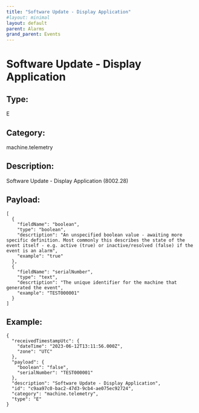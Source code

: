 ```yaml
---
title: "Software Update - Display Application"
#layout: minimal
layout: default
parent: Alarms
grand_parent: Events
---
```


# Software Update - Display Application

## Type:

E

## Category:

machine.telemetry

## Description: 

Software Update - Display Application (8002.28)

## Payload:

```
[
  {
    "fieldName": "boolean",
    "type": "boolean",
    "descrtiption": "An unspecified boolean value - awaiting more specific definition. Most commonly this describes the state of the event itself - e.g. active (true) or inactive/resolved (false) if the event is an alarm",
    "example": "true"
  },
  {
    "fieldName": "serialNumber",
    "type": "text",
    "descrtiption": "The unique identifier for the machine that generated the event",
    "example": "TEST000001"
  }
]
```

## Example:

```
{
  "receivedTimestampUtc": {
    "dateTime": "2023-06-12T13:11:56.000Z",
    "zone": "UTC"
  },
  "payload": {
    "boolean": "false",
    "serialNumber": "TEST000001"
  },
  "description": "Software Update - Display Application",
  "id": "c9aa97c0-bac2-47d3-9cb4-ae075ec92724",
  "category": "machine.telemetry",
  "type": "E"
}
```
